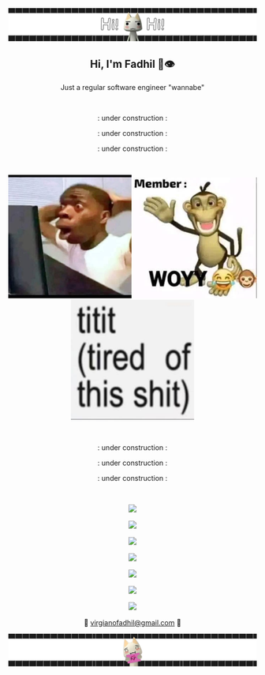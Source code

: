 <div align="center">
  <img src="banner_github_1.png">
</div>

<h2 align="center">
  <strong>Hi, I'm Fadhil 👋👁️</strong>
</h2>



<p align="center">
Just a regular software engineer "wannabe"
</p>

<br>
<p align="center">: under construction :</p>
<p align="center">: under construction :</p>
<p align="center">: under construction :</p>
<br>

<p align="center">
  <img src="image_1.jpg" width="250px">
  <img src="image_2.jpg" width="250px">
  <img src="image_3.jpg" width="250px">
</p>

<br>
<p align="center">: under construction :</p>
<p align="center">: under construction :</p>
<p align="center">: under construction :</p>
<br>

<p align="center">
  <a href="https://skillicons.dev">
    <img src="https://skillicons.dev/icons?i=md,md,md,md,md,md,md,md,md,md,md,md,md&perline=14" />
  </a>
</p>

<p align="center">
  <a href="https://skillicons.dev">
    <img src="https://skillicons.dev/icons?i=md,md,md,md,md,cs,kotlin,cpp,md,md,md,md,md&perline=14" />
  </a>
</p>

<p align="center">
  <a href="https://skillicons.dev">
    <img src="https://skillicons.dev/icons?i=md,md,md,md,go,baba,baba,baba,js,md,md,md,md&perline=14" />
  </a>
</p>

<p align="center">
  <a href="https://skillicons.dev">
    <img src="https://skillicons.dev/icons?i=md,md,md,md,tailwind,baba,github,baba,react,md,md,md,md&perline=14" />
  </a>
</p>

<p align="center">
  <a href="https://skillicons.dev">
    <img src="https://skillicons.dev/icons?i=md,md,md,md,supabase,baba,baba,baba,vue,md,md,md,md&perline=14" />
  </a>
</p>

<p align="center">
  <a href="https://skillicons.dev">
    <img src="https://skillicons.dev/icons?i=md,md,md,md,md,mongodb,c,rust,md,md,md,md,md&perline=14" />
  </a>
</p>

<p align="center">
  <a href="https://skillicons.dev">
    <img src="https://skillicons.dev/icons?i=md,md,md,md,md,md,md,md,md,md,md,md,md&perline=14" />
  </a>
</p>


<!--<p align="center">
  <a href="https://skillicons.dev">
    <img src="https://skillicons.dev/icons?i=md,md,md,md,md,md,md,md,md,md,md,md,md&perline=14" />
  </a>
</p>

<p align="center">
  <a href="https://skillicons.dev">
    <img src="https://skillicons.dev/icons?i=ba,ba,ba,ba,ba,cs,kotlin,cpp,ba,ba,ba,ba,ba&perline=14" />
  </a>
</p>

<p align="center">
  <a href="https://skillicons.dev">
    <img src="https://skillicons.dev/icons?i=ba,ba,ba,ba,go,baba,baba,baba,js,ba,ba,ba,ba&perline=14" />
  </a>
</p>

<p align="center">
  <a href="https://skillicons.dev">
    <img src="https://skillicons.dev/icons?i=ba,ba,ba,ba,tailwind,baba,github,baba,react,ba,ba,ba,ba&perline=14" />
  </a>
</p>

<p align="center">
  <a href="https://skillicons.dev">
    <img src="https://skillicons.dev/icons?i=ba,ba,ba,ba,supabase,baba,baba,baba,vue,ba,ba,ba,ba&perline=14" />
  </a>
</p>

<p align="center">
  <a href="https://skillicons.dev">
    <img src="https://skillicons.dev/icons?i=ba,ba,ba,ba,md,mongodb,c,rust,md,ba,ba,ba,ba&perline=14" />
  </a>
</p>

<p align="center">
  <a href="https://skillicons.dev">
    <img src="https://skillicons.dev/icons?i=md,md,md,md,md,md,md,md,md,md,md,md,md&perline=14" />
  </a>
</p>-->

<!--
**fadhil3310/fadhil3310** is a ✨ _special_ ✨ repository because its `README.md` (this file) appears on your GitHub profile.

Here are some ideas to get you started:

- 🔭 I’m currently working on ...
- 🌱 I’m currently learning ...
- 👯 I’m looking to collaborate on ...
- 🤔 I’m looking for help with ...
- 💬 Ask me about ...
- 📫 How to reach me: ...
- 😄 Pronouns: ...
- ⚡ Fun fact: ...
-->


<p align="center">
📩 <a href="mailto:virgianofadhil@gmail.com">virgianofadhil@gmail.com</a> 📩
</p>


<div align="center">
  <img src="banner_github_2.png">
</div>
